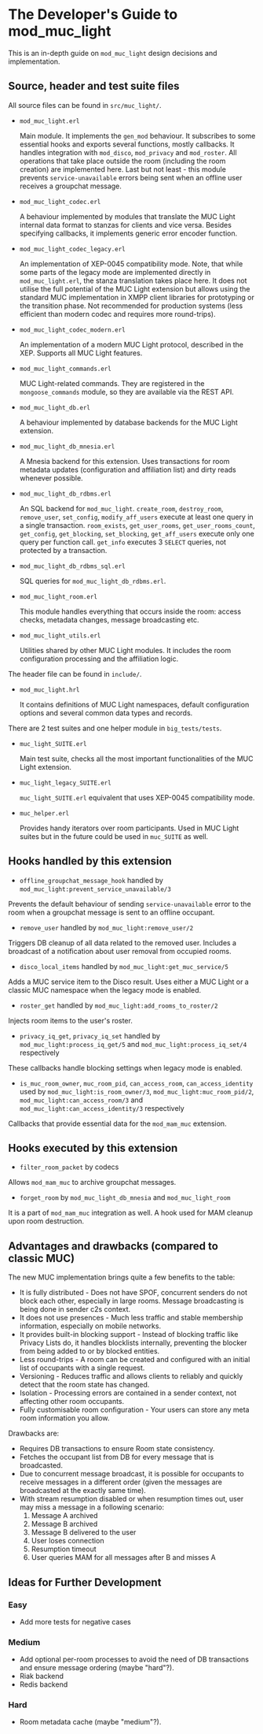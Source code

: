 # The Developer's Guide to mod_muc_light

This is an in-depth guide on `mod_muc_light` design decisions and implementation.

## Source, header and test suite files

All source files can be found in `src/muc_light/`.

* `mod_muc_light.erl`

  Main module.
  It implements the `gen_mod` behaviour.
  It subscribes to some essential hooks and exports several functions, mostly callbacks.
  It handles integration with `mod_disco`, `mod_privacy` and `mod_roster`.
  All operations that take place outside the room (including the room creation) are implemented here.
  Last but not least - this module prevents `service-unavailable` errors being sent when an offline user receives a groupchat message.

* `mod_muc_light_codec.erl`

  A behaviour implemented by modules that translate the MUC Light internal data format to stanzas for clients and vice versa.
  Besides specifying callbacks, it implements generic error encoder function.

* `mod_muc_light_codec_legacy.erl`

  An implementation of XEP-0045 compatibility mode.
  Note, that while some parts of the legacy mode are implemented directly in `mod_muc_light.erl`, the stanza translation takes place here.
  It does not utilise the full potential of the MUC Light extension but allows using the standard MUC implementation in XMPP client libraries for prototyping or the transition phase.
  Not recommended for production systems (less efficient than modern codec and requires more round-trips).

* `mod_muc_light_codec_modern.erl`

  An implementation of a modern MUC Light protocol, described in the XEP.
  Supports all MUC Light features.

* `mod_muc_light_commands.erl`

  MUC Light-related commands.
  They are registered in the `mongoose_commands` module, so they are available via the REST API.

* `mod_muc_light_db.erl`

  A behaviour implemented by database backends for the MUC Light extension.

* `mod_muc_light_db_mnesia.erl`

  A Mnesia backend for this extension.
  Uses transactions for room metadata updates (configuration and affiliation list) and dirty reads whenever possible.

* `mod_muc_light_db_rdbms.erl`

  An SQL backend for `mod_muc_light`.
  `create_room`, `destroy_room`, `remove_user`, `set_config`, `modify_aff_users` execute at least one query in a single transaction.
  `room_exists`, `get_user_rooms`, `get_user_rooms_count`, `get_config`, `get_blocking`, `set_blocking`, `get_aff_users` execute only one query per function call.
  `get_info` executes 3 `SELECT` queries, not protected by a transaction.

* `mod_muc_light_db_rdbms_sql.erl`

  SQL queries for `mod_muc_light_db_rdbms.erl`.

* `mod_muc_light_room.erl`

  This module handles everything that occurs inside the room: access checks, metadata changes, message broadcasting etc.

* `mod_muc_light_utils.erl`

  Utilities shared by other MUC Light modules.
  It includes the room configuration processing and the affiliation logic.

The header file can be found in `include/`.

* `mod_muc_light.hrl`

  It contains definitions of MUC Light namespaces, default configuration options and several common data types and records.

There are 2 test suites and one helper module in `big_tests/tests`.

* `muc_light_SUITE.erl`

  Main test suite, checks all the most important functionalities of the MUC Light extension.

* `muc_light_legacy_SUITE.erl`

  `muc_light_SUITE.erl` equivalent that uses XEP-0045 compatibility mode.

* `muc_helper.erl`

  Provides handy iterators over room participants.
  Used in MUC Light suites but in the future could be used in `muc_SUITE` as well.

## Hooks handled by this extension

* `offline_groupchat_message_hook` handled by `mod_muc_light:prevent_service_unavailable/3`

Prevents the default behaviour of sending `service-unavailable` error to the room when a groupchat message is sent to an offline occupant.

* `remove_user` handled by `mod_muc_light:remove_user/2`

Triggers DB cleanup of all data related to the removed user.
Includes a broadcast of a notification about user removal from occupied rooms.

* `disco_local_items` handled by `mod_muc_light:get_muc_service/5`

Adds a MUC service item to the Disco result.
Uses either a MUC Light or a classic MUC namespace when the legacy mode is enabled.

* `roster_get` handled by `mod_muc_light:add_rooms_to_roster/2`

Injects room items to the user's roster.

* `privacy_iq_get`, `privacy_iq_set` handled by `mod_muc_light:process_iq_get/5` and `mod_muc_light:process_iq_set/4` respectively

These callbacks handle blocking settings when legacy mode is enabled.

* `is_muc_room_owner`, `muc_room_pid`, `can_access_room`, `can_access_identity` used by `mod_muc_light:is_room_owner/3`, `mod_muc_light:muc_room_pid/2`, `mod_muc_light:can_access_room/3` and `mod_muc_light:can_access_identity/3` respectively

Callbacks that provide essential data for the `mod_mam_muc` extension.

## Hooks executed by this extension

* `filter_room_packet` by codecs

Allows `mod_mam_muc` to archive groupchat messages.

* `forget_room` by `mod_muc_light_db_mnesia` and `mod_muc_light_room`

It is a part of `mod_mam_muc` integration as well.
A hook used for MAM cleanup upon room destruction.

## Advantages and drawbacks (compared to classic MUC)

The new MUC implementation brings quite a few benefits to the table:

* It is fully distributed - Does not have SPOF, concurrent senders do not block each other, especially in large rooms.
 Message broadcasting is being done in sender c2s context.
* It does not use presences - Much less traffic and stable membership information, especially on mobile networks.
* It provides built-in blocking support - Instead of blocking traffic like Privacy Lists do, it handles blocklists internally, preventing the blocker from being added to or by blocked entities.
* Less round-trips - A room can be created and configured with an initial list of occupants with a single request.
* Versioning - Reduces traffic and allows clients to reliably and quickly detect that the room state has changed.
* Isolation - Processing errors are contained in a sender context, not affecting other room occupants.
* Fully customisable room configuration - Your users can store any meta room information you allow.

Drawbacks are:

* Requires DB transactions to ensure Room state consistency.
* Fetches the occupant list from DB for every message that is broadcasted.
* Due to concurrent message broadcast, it is possible for occupants to receive messages in a different order (given the messages are broadcasted at the exactly same time).
* With stream resumption disabled or when resumption times out, user may miss a message in a following scenario:
  1. Message A archived
  2. Message B archived
  3. Message B delivered to the user
  4. User loses connection
  5. Resumption timeout
  6. User queries MAM for all messages after B and misses A

## Ideas for Further Development

### Easy

  * Add more tests for negative cases

### Medium

  * Add optional per-room processes to avoid the need of DB transactions and ensure message ordering (maybe "hard"?).
  * Riak backend
  * Redis backend

### Hard

  * Room metadata cache (maybe "medium"?).
